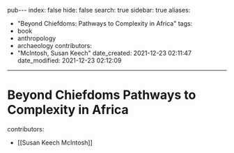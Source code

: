 pub---
index: false
hide: false
search: true
sidebar: true
aliases:
- "Beyond Chiefdoms: Pathways to Complexity in Africa"
tags:
- book
- anthropology
- archaeology
contributors:
- "McIntosh, Susan Keech"
date_created: 2021-12-23 02:11:47
date_modified: 2021-12-23 02:12:09
---

# Beyond Chiefdoms Pathways to Complexity in Africa

contributors:
- [[Susan Keech McIntosh]]

<!--
![](Susan%20Keech%20McIntosh%20-%20Beyond%20Chiefdoms_%20Pathways%20to%20Complexity%20in%20Africa%20(New%20Directions%20in%20Archaeology)%20(2005).pdf)
-->